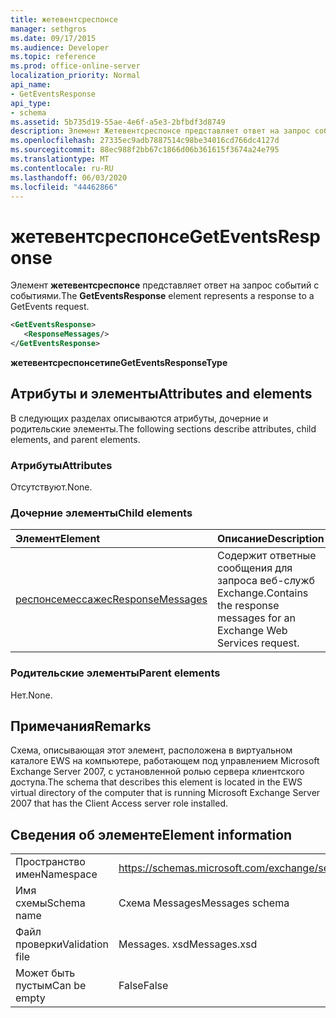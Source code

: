 ```yaml
---
title: жетевентсреспонсе
manager: sethgros
ms.date: 09/17/2015
ms.audience: Developer
ms.topic: reference
ms.prod: office-online-server
localization_priority: Normal
api_name:
- GetEventsResponse
api_type:
- schema
ms.assetid: 5b735d19-55ae-4e6f-a5e3-2bfbdf3d8749
description: Элемент Жетевентсреспонсе представляет ответ на запрос событий с событиями.
ms.openlocfilehash: 27335ec9adb7887514c98be34016cd766dc4127d
ms.sourcegitcommit: 88ec988f2bb67c1866d06b361615f3674a24e795
ms.translationtype: MT
ms.contentlocale: ru-RU
ms.lasthandoff: 06/03/2020
ms.locfileid: "44462866"
---
```

# <a name="geteventsresponse"></a><span data-ttu-id="f888b-103">жетевентсреспонсе</span><span class="sxs-lookup"><span data-stu-id="f888b-103">GetEventsResponse</span></span>

<span data-ttu-id="f888b-104">Элемент **жетевентсреспонсе** представляет ответ на запрос событий с событиями.</span><span class="sxs-lookup"><span data-stu-id="f888b-104">The **GetEventsResponse** element represents a response to a GetEvents request.</span></span> 
  
```xml
<GetEventsResponse>
   <ResponseMessages/>
</GetEventsResponse>
```

 <span data-ttu-id="f888b-105">**жетевентсреспонсетипе**</span><span class="sxs-lookup"><span data-stu-id="f888b-105">**GetEventsResponseType**</span></span>
## <a name="attributes-and-elements"></a><span data-ttu-id="f888b-106">Атрибуты и элементы</span><span class="sxs-lookup"><span data-stu-id="f888b-106">Attributes and elements</span></span>

<span data-ttu-id="f888b-107">В следующих разделах описываются атрибуты, дочерние и родительские элементы.</span><span class="sxs-lookup"><span data-stu-id="f888b-107">The following sections describe attributes, child elements, and parent elements.</span></span>
  
### <a name="attributes"></a><span data-ttu-id="f888b-108">Атрибуты</span><span class="sxs-lookup"><span data-stu-id="f888b-108">Attributes</span></span>

<span data-ttu-id="f888b-109">Отсутствуют.</span><span class="sxs-lookup"><span data-stu-id="f888b-109">None.</span></span>
  
### <a name="child-elements"></a><span data-ttu-id="f888b-110">Дочерние элементы</span><span class="sxs-lookup"><span data-stu-id="f888b-110">Child elements</span></span>

|<span data-ttu-id="f888b-111">**Элемент**</span><span class="sxs-lookup"><span data-stu-id="f888b-111">**Element**</span></span>|<span data-ttu-id="f888b-112">**Описание**</span><span class="sxs-lookup"><span data-stu-id="f888b-112">**Description**</span></span>|
|:-----|:-----|
|[<span data-ttu-id="f888b-113">респонсемессажес</span><span class="sxs-lookup"><span data-stu-id="f888b-113">ResponseMessages</span></span>](responsemessages.md) <br/> |<span data-ttu-id="f888b-114">Содержит ответные сообщения для запроса веб-служб Exchange.</span><span class="sxs-lookup"><span data-stu-id="f888b-114">Contains the response messages for an Exchange Web Services request.</span></span>  <br/> |
   
### <a name="parent-elements"></a><span data-ttu-id="f888b-115">Родительские элементы</span><span class="sxs-lookup"><span data-stu-id="f888b-115">Parent elements</span></span>

<span data-ttu-id="f888b-116">Нет.</span><span class="sxs-lookup"><span data-stu-id="f888b-116">None.</span></span>
  
## <a name="remarks"></a><span data-ttu-id="f888b-117">Примечания</span><span class="sxs-lookup"><span data-stu-id="f888b-117">Remarks</span></span>

<span data-ttu-id="f888b-118">Схема, описывающая этот элемент, расположена в виртуальном каталоге EWS на компьютере, работающем под управлением Microsoft Exchange Server 2007, с установленной ролью сервера клиентского доступа.</span><span class="sxs-lookup"><span data-stu-id="f888b-118">The schema that describes this element is located in the EWS virtual directory of the computer that is running Microsoft Exchange Server 2007 that has the Client Access server role installed.</span></span>
  
## <a name="element-information"></a><span data-ttu-id="f888b-119">Сведения об элементе</span><span class="sxs-lookup"><span data-stu-id="f888b-119">Element information</span></span>

|||
|:-----|:-----|
|<span data-ttu-id="f888b-120">Пространство имен</span><span class="sxs-lookup"><span data-stu-id="f888b-120">Namespace</span></span>  <br/> |https://schemas.microsoft.com/exchange/services/2006/messages  <br/> |
|<span data-ttu-id="f888b-121">Имя схемы</span><span class="sxs-lookup"><span data-stu-id="f888b-121">Schema name</span></span>  <br/> |<span data-ttu-id="f888b-122">Схема Messages</span><span class="sxs-lookup"><span data-stu-id="f888b-122">Messages schema</span></span>  <br/> |
|<span data-ttu-id="f888b-123">Файл проверки</span><span class="sxs-lookup"><span data-stu-id="f888b-123">Validation file</span></span>  <br/> |<span data-ttu-id="f888b-124">Messages. xsd</span><span class="sxs-lookup"><span data-stu-id="f888b-124">Messages.xsd</span></span>  <br/> |
|<span data-ttu-id="f888b-125">Может быть пустым</span><span class="sxs-lookup"><span data-stu-id="f888b-125">Can be empty</span></span>  <br/> |<span data-ttu-id="f888b-126">False</span><span class="sxs-lookup"><span data-stu-id="f888b-126">False</span></span>  <br/> |
   

